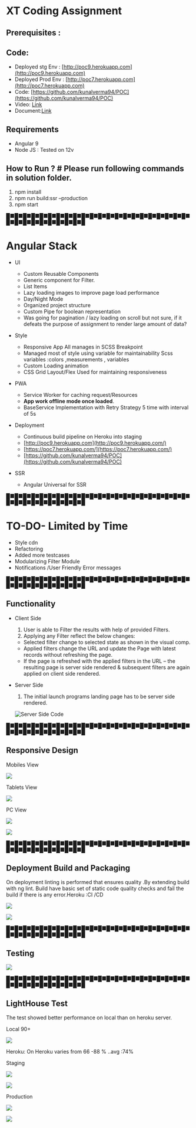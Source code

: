 # XT Coding Assignment

## Prerequisites :

## Code:

- Deployed stg Env : [http://poc9.herokuapp.com](http://poc9.herokuapp.com)
- Deployed Prod Env : [http://poc7.herokuapp.com](http://poc7.herokuapp.com)
- Code: [https://github.com/kunalverma94/POC](https://github.com/kunalverma94/POC)
- Video: [Link](https://raw.githubusercontent.com/kunalverma94/just4gag/master/poc/32ewd.mp4)
- Document:[Link](https://raw.githubusercontent.com/kunalverma94/just4gag/master/poc/XT%20Coding%20Assignment.docx)

## Requirements

- Angular 9
- Node JS : Tested on 12v

## How to Run ? # Please run following commands in solution folder.

1. npm install
2. npm run build:ssr –production
3. npm start

█■█■█■█■█■█■█■█■█■█■█■█■█■█■█■█■█■█■█■█■█■█■█■█■█■█■█■█■█■█■█■█

# Angular Stack

- UI
  - Custom Reusable Components
  - Generic component for Filter.
  - List Items
  - Lazy loading images to improve page load performance
  - Day/Night Mode
  - Organized project structure
  - Custom Pipe for boolean representation
  - Was going for pagination / lazy loading on scroll but not sure, if it defeats the purpose of assignment to render large amount of data?
- Style
  - Responsive App All manages in SCSS Breakpoint
  - Managed most of style using variable for maintainability Scss variables :colors ,measurements , variables
  - Custom Loading animation
  - CSS Grid Layout/Flex Used for maintaining responsiveness

- PWA
  - Service Worker for caching request/Resources
  - **App work offline mode once loaded**.
  - BaseService Implementation with Retry Strategy 5 time with interval of 5s

- Deployment
  - Continuous build pipeline on Heroku into staging
  - [http://poc9.herokuapp.com](http://poc9.herokuapp.com/)
  - [https://poc7.herokuapp.com/](https://poc7.herokuapp.com/)
  - [https://github.com/kunalverma94/POC](https://github.com/kunalverma94/POC)
- SSR
  - Angular Universal for SSR
  

█■█■█■█■█■█■█■█■█■█■█■█■█■█■█■█■█■█■█■█■█■█■█■█■█■█■█■█■█■█■█■█


# TO-DO- Limited by Time

- Style cdn
- Refactoring
- Added more testcases
- Modularizing Filter Module
- Notifications /User Friendly Error messages


█■█■█■█■█■█■█■█■█■█■█■█■█■█■█■█■█■█■█■█■█■█■█■█■█■█■█■█■█■█■█■█

## Functionality

- Client Side
  1. User is able to Filter the results with help of provided Filters.
  2. Applying any Filter reflect the below changes:
    - Selected filter change to selected state as shown in the visual comp.
    - Applied filters change the URL and update the Page with latest records without refreshing the page.
    - If the page is refreshed with the applied filters in the URL – the resulting page is server side rendered &amp; subsequent filters are again applied on client side rendered.
- Server Side
  1. The initial launch programs landing page has to be server side rendered.
  
  ![Server Side Code](https://raw.githubusercontent.com/kunalverma94/just4gag/master/poc/ssr.jpg)

█■█■█■█■█■█■█■█■█■█■█■█■█■█■█■█■█■█■█■█■█■█■█■█■█■█■█■█■█■█■█■█

## Responsive Design

Mobiles View

![](https://raw.githubusercontent.com/kunalverma94/just4gag/master/poc/700.jpg)

Tablets View

![](https://raw.githubusercontent.com/kunalverma94/just4gag/master/poc/1024.jpg)

PC View

![](https://raw.githubusercontent.com/kunalverma94/just4gag/master/poc/1440.jpg)

![](https://raw.githubusercontent.com/kunalverma94/just4gag/master/poc/night.jpg)


█■█■█■█■█■█■█■█■█■█■█■█■█■█■█■█■█■█■█■█■█■█■█■█■█■█■█■█■█■█■█■█


## Deployment Build and Packaging

On deployment linting is performed that ensures quality .By extending build with ng lint. Build have basic set of static code quality checks and fail the build if there is any error.Heroku :CI /CD


![](https://raw.githubusercontent.com/kunalverma94/just4gag/master/poc/heroku1.jpg)


![](https://raw.githubusercontent.com/kunalverma94/just4gag/master/poc/heroklog.jpg)


█■█■█■█■█■█■█■█■█■█■█■█■█■█■█■█■█■█■█■█■█■█■█■█■█■█■█■█■█■█■█■█


## Testing

![](https://raw.githubusercontent.com/kunalverma94/just4gag/master/poc/test.jpg)


█■█■█■█■█■█■█■█■█■█■█■█■█■█■█■█■█■█■█■█■█■█■█■█■█■█■█■█■█■█■█■█


## LightHouse Test

The test showed better performance on local than on heroku server.

Local 90+

![](https://raw.githubusercontent.com/kunalverma94/just4gag/master/poc/ll.jpg)

Heroku: On Heroku varies from 66 -88 % ..avg :74%

  Staging
  
![](https://raw.githubusercontent.com/kunalverma94/just4gag/master/poc/ls.jpg)

![](https://raw.githubusercontent.com/kunalverma94/just4gag/master/poc/lss.jpg)

  Production
  
  ![](https://raw.githubusercontent.com/kunalverma94/just4gag/master/poc/lp.jpg)

 ![](https://raw.githubusercontent.com/kunalverma94/just4gag/master/poc/lpp.jpg)
